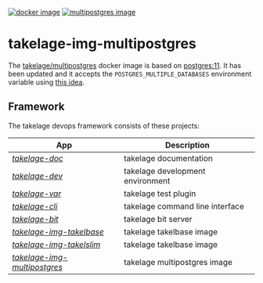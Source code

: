 [![docker image](https://img.shields.io/docker/v/takelage/multipostgres/latest?label=hub.docker.com)](https://hub.docker.com/repository/docker/takelage/multipostgres)
[![multipostgres image](https://github.com/geospin-takelage/takelage-img-multipostgres/actions/workflows/build_deploy_multipostgres_nightly.yml/badge.svg)](https://github.com/geospin-takelage/takelage-img-multipostgres/actions/workflows/build_deploy_multipostgres_nightly.yml)

# takelage-img-multipostgres

The
[takelage/multipostgres](https://hub.docker.com/repository/docker/takelage/multipostgres)
docker image is based on
[postgres:11](https://hub.docker.com/_/postgres).
It has been updated and it accepts the 
`POSTGRES_MULTIPLE_DATABASES` environment variable using
[this idea](https://github.com/mrts/docker-postgresql-multiple-databases).

## Framework

The takelage devops framework consists of these projects:

| App | Description |
| --- | ----------- |
| *[takelage-doc](https://github.com/geospin-takelage/takelage-doc)* | takelage documentation |
| *[takelage-dev](https://github.com/geospin-takelage/takelage-dev)* | takelage development environment |
| *[takelage-var](https://github.com/geospin-takelage/takelage-var)* | takelage test plugin |
| *[takelage-cli](https://github.com/geospin-takelage/takelage-cli)* | takelage command line interface |
| *[takelage-bit](https://github.com/geospin-takelage/takelage-bit)* | takelage bit server | 
| *[takelage-img-takelbase](https://github.com/geospin-takelage/takelage-img-takelbase)* | takelage takelbase image | 
| *[takelage-img-takelslim](https://github.com/geospin-takelage/takelage-img-takelslim)* | takelage takelbase image | 
| *[takelage-img-multipostgres](https://github.com/geospin-takelage/takelage-img-multipostgres)* | takelage multipostgres image | 

